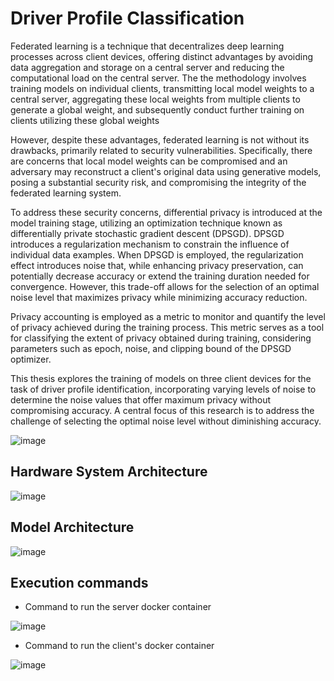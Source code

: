 # Driver Profile Classification 

Federated learning is a technique that decentralizes deep learning processes across
client devices, offering distinct advantages by avoiding data aggregation and storage
on a central server and reducing the computational load on the central server. The
the methodology involves training models on individual clients, transmitting local model
weights to a central server, aggregating these local weights from multiple clients to
generate a global weight, and subsequently conduct further training on clients
utilizing these global weights 

However, despite these advantages, federated learning is not without its drawbacks,
primarily related to security vulnerabilities. Specifically, there are concerns that local
model weights can be compromised and an adversary may reconstruct a client's
original data using generative models, posing a substantial security risk, and
compromising the integrity of the federated learning system.

To address these security concerns, differential privacy is introduced at the model
training stage, utilizing an optimization technique known as differentially private
stochastic gradient descent (DPSGD). DPSGD introduces a regularization mechanism
to constrain the influence of individual data examples. When DPSGD is employed, the
regularization effect introduces noise that, while enhancing privacy preservation, can
potentially decrease accuracy or extend the training duration needed for convergence.
However, this trade-off allows for the selection of an optimal noise level that maximizes
privacy while minimizing accuracy reduction.

Privacy accounting is employed as a metric to monitor and quantify the level of privacy
achieved during the training process. This metric serves as a tool for classifying the
extent of privacy obtained during training, considering parameters such as epoch,
noise, and clipping bound of the DPSGD optimizer.

This thesis explores the training of models on three client devices for the task of driver
profile identification, incorporating varying levels of noise to determine the noise values
that offer maximum privacy without compromising accuracy. A central focus of this
research is to address the challenge of selecting the optimal noise level without
diminishing accuracy.


![image](https://media.github.tik.uni-stuttgart.de/user/3542/files/8cad1fd3-7e32-44d7-b2ad-a0111c112eb5)

## Hardware System Architecture


![image](https://github.com/karthikziffer/Federated-Learning-Driver-Profile-Identification/assets/24503303/d43293f0-84f2-4105-8047-d6161fc5346b)

## Model Architecture

![image](https://github.com/karthikziffer/Federated-Learning-Driver-Profile-Identification/assets/24503303/b15a52a1-99a8-4acc-a363-56d4ce342301)




## Execution commands

- Command to run the server docker container
  
![image](https://github.com/karthikziffer/Federated-Learning-Driver-Profile-Identification/assets/24503303/a46100c9-dff0-497e-971e-6a9d5733bacb)

- Command to run the client's docker container

![image](https://github.com/karthikziffer/Federated-Learning-Driver-Profile-Identification/assets/24503303/d594dd93-50ea-494a-b280-44ef94533585)


